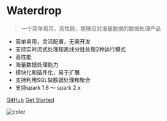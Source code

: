 # Waterdrop

> 一个简单易用，高性能，能够应对海量数据的数据处理产品

- 简单易用，灵活配置，无需开发
- 支持实时流式处理和离线分批处理2种运行模式
- 高性能
- 海量数据处理能力
- 模块化和插件化，易于扩展
- 支持利用SQL做数据处理和聚合
- 支持spark 1.6 ～ spark 2.x


[GitHub](https://github.com/InterestingLab/waterdrop/)
[Get Started](/zh-cn/)

<!-- 背景色 -->
![color](#C5EFF7)